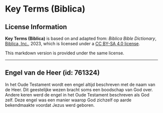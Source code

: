 # Key Terms (Biblica)

## License Information

**Key Terms (Biblica)** is based on and adapted from: _Biblica Bible Dictionary_, [Biblica, Inc.](https://www.biblica.com/), 2023, which is licensed under a [CC BY-SA 4.0 license](https://creativecommons.org/licenses/by-sa/4.0/legalcode.en).

This markdown version is provided under the same license.



--------------------------------

## Engel van de Heer (id: 761324)

In het Oude Testament wordt een engel altijd beschreven met de naam van de Heer. Dit geestelijke wezen bracht soms een boodschap van God over. Andere keren werd de engel in het Oude Testament beschreven als God zelf. Deze engel was een manier waarop God zichzelf op aarde bekendmaakte voordat Jezus werd geboren.


